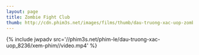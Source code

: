 ```yaml
---
layout: page
title: Zombie Fight Club
thumb: http://cdn.phim3s.net/images/films/thumb/dau-truong-xac-uop-zombie-fight-club-2014.jpg
---
```

{% include jwpadv src='//phim3s.net/phim-le/dau-truong-xac-uop_8236/xem-phim//video.mp4' %}